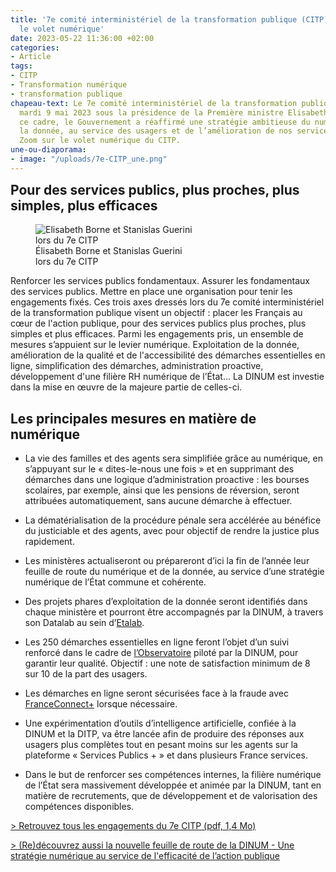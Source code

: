 ```yaml
---
title: '7e comité interministériel de la transformation publique (CITP) : retour sur
  le volet numérique'
date: 2023-05-22 11:36:00 +02:00
categories:
- Article
tags:
- CITP
- Transformation numérique
- transformation publique
chapeau-text: Le 7e comité interministériel de la transformation publique s’est tenu
  mardi 9 mai 2023 sous la présidence de la Première ministre Elisabeth Borne. Dans
  ce cadre, le Gouvernement a réaffirmé une stratégie ambitieuse du numérique et de
  la donnée, au service des usagers et de l’amélioration de nos services publics fondamentaux.
  Zoom sur le volet numérique du CITP.
une-ou-diaporama:
- image: "/uploads/7e-CITP_une.png"
---
```


<h2 style="margin-top: 0px">Pour des services publics, plus proches, plus simples, plus efficaces</h2>

<figure class="image-left" style="width: 50%; margin-right: 1em;"> 
<img src="/uploads/7e-CITP_PM-MTFP.png" alt="Elisabeth Borne et Stanislas Guerini lors du 7e CITP"><figcaption>Élisabeth Borne et Stanislas Guerini lors du 7e CITP</figcaption>
</figure>Renforcer les services publics fondamentaux. Assurer les fondamentaux des services publics. Mettre en place une organisation pour tenir les engagements fixés.
Ces trois axes dressés lors du 7e comité interministériel de la transformation publique visent un objectif : placer les Français au cœur de l'action publique, pour des services publics plus proches, plus simples et plus efficaces.
Parmi les engagements pris, un ensemble de mesures s’appuient sur le levier numérique. Exploitation de la donnée, amélioration de la qualité et de l'accessibilité des démarches essentielles en ligne, simplification des démarches, administration proactive, développement d'une filière RH numérique de l’État... La DINUM est investie dans la mise en œuvre de la majeure partie de celles-ci.

## Les principales mesures en matière de numérique

<ul> <li style="margin-bottom: 1em;">La vie des familles et des agents sera simplifiée grâce au numérique, en s’appuyant sur le «&nbsp;dites-le-nous une fois&nbsp;» et en supprimant des démarches dans une logique d’administration proactive&nbsp;: les bourses scolaires, par exemple, ainsi que les pensions de réversion, seront attribuées automatiquement, sans aucune démarche à effectuer.</li> <li style="margin-bottom: 1em;">La dématérialisation de la procédure pénale sera accélérée au bénéfice du justiciable et des agents, avec pour objectif de rendre la justice plus rapidement.</li> 
<li style="margin-bottom: 1em;">Les ministères actualiseront ou prépareront d’ici la fin de l’année leur feuille de route du numérique et de la donnée, au service d’une stratégie numérique de l’État commune et cohérente.</li> 
<li style="margin-bottom: 1em;">Des projets phares d’exploitation de la donnée seront identifiés dans chaque ministère et pourront être accompagnés par la DINUM, à travers son Datalab au sein d’<a href="https://www.etalab.gouv.fr/" title="Etalab - Lien externe">Etalab</a>.</li> 
<li style="margin-bottom: 1em;">Les 250 démarches essentielles en ligne feront l’objet d’un suivi renforcé dans le cadre de <a href="https://observatoire.numerique.gouv.fr/" title="l'Observatoire - Lien externe">l’Observatoire</a> piloté par la DINUM, pour garantir leur qualité. Objectif&nbsp;: une note de satisfaction minimum de 8 sur 10 de la part des usagers.</li> 
<li style="margin-bottom: 1em;">Les démarches en ligne seront sécurisées face à la fraude avec <a href="https://franceconnect.gouv.fr/france-connect-plus" title="FranceConnect+ - Lien externe">FranceConnect+</a> lorsque nécessaire.</li> 
<li style="margin-bottom: 1em;">Une expérimentation d’outils d’intelligence artificielle, confiée à la DINUM et la DITP, va être lancée afin de produire des réponses aux usagers plus complètes tout en pesant moins sur les agents sur la plateforme « Services Publics + » et dans plusieurs France services.</li>
<li style="margin-bottom: 1em;">Dans le but de renforcer ses compétences internes, la filière numérique de l’État sera massivement développée et animée par la DINUM, tant en matière de recrutements, que de développement et de valorisation des compétences disponibles.</li> </ul>


[> Retrouvez tous les engagements du 7e CITP (pdf, 1,4 Mo)](https://www.modernisation.gouv.fr/presse/7e-comite-interministeriel-de-la-transformation-publique-citp-des-services-publics-au-rendez "Retrouvez tous les engagements du 7e CITP (pdf, 1,4 Mo) - Ouvre un pdf")
 
[> (Re)découvrez aussi la nouvelle feuille de route de la DINUM - Une stratégie numérique au service de l'efficacité de l’action publique](https://www.numerique.gouv.fr/publications/feuille-de-route-dinum/)

